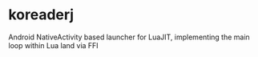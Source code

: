 # koreaderj
Android NativeActivity based launcher for LuaJIT, implementing the main loop within Lua land via FFI
